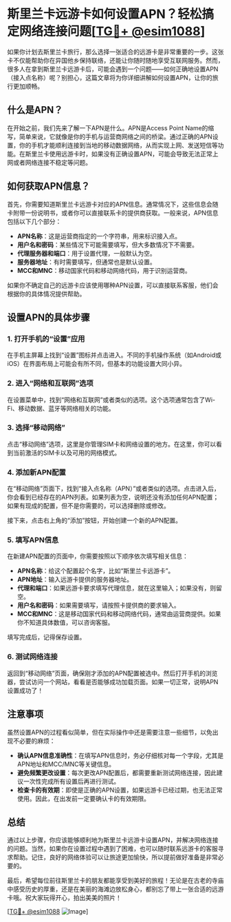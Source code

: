 # 斯里兰卡远游卡如何设置APN？轻松搞定网络连接问题[[TG💪+ @esim1088](https://t.me/s/esim1088)]

如果你计划去斯里兰卡旅行，那么选择一张适合的远游卡是非常重要的一步。这张卡不仅能帮助你在异国他乡保持联络，还能让你随时随地享受互联网服务。然而，很多人在拿到斯里兰卡远游卡后，可能会遇到一个问题——如何正确地设置APN（接入点名称）呢？别担心，这篇文章将为你详细讲解如何设置APN，让你的旅行更加顺畅。

## 什么是APN？

在开始之前，我们先来了解一下APN是什么。APN是Access Point Name的缩写，简单来说，它就像是你的手机与运营商网络之间的桥梁。通过正确的APN设置，你的手机才能顺利连接到当地的移动数据网络，从而实现上网、发送短信等功能。在斯里兰卡使用远游卡时，如果没有正确设置APN，可能会导致无法正常上网或者网络连接不稳定等问题。

## 如何获取APN信息？

首先，你需要知道斯里兰卡远游卡对应的APN信息。通常情况下，这些信息会随卡附带一份说明书，或者你可以直接联系卡的提供商获取。一般来说，APN信息包括以下几个部分：

- **APN名称**：这是运营商指定的一个字符串，用来标识接入点。
- **用户名和密码**：某些情况下可能需要填写，但大多数情况下不需要。
- **代理服务器和端口**：用于设置代理，一般默认为空。
- **服务器地址**：有时需要填写，但通常也是默认设置。
- **MCC和MNC**：移动国家代码和移动网络代码，用于识别运营商。

如果你不确定自己的远游卡应该使用哪种APN设置，可以直接联系客服，他们会根据你的具体情况提供帮助。

## 设置APN的具体步骤

### 1. 打开手机的“设置”应用

在手机主屏幕上找到“设置”图标并点击进入。不同的手机操作系统（如Android或iOS）在界面布局上可能会有所不同，但基本的功能设置大同小异。

### 2. 进入“网络和互联网”选项

在设置菜单中，找到“网络和互联网”或者类似的选项。这个选项通常包含了Wi-Fi、移动数据、蓝牙等网络相关的功能。

### 3. 选择“移动网络”

点击“移动网络”选项，这里是你管理SIM卡和网络设置的地方。在这里，你可以看到当前激活的SIM卡以及可用的网络模式。

### 4. 添加新APN配置

在“移动网络”页面下，找到“接入点名称（APN）”或者类似的选项。点击进入后，你会看到已经存在的APN列表。如果列表为空，说明还没有添加任何APN配置；如果有现成的配置，但不是你需要的，可以选择删除或修改。

接下来，点击右上角的“添加”按钮，开始创建一个新的APN配置。

### 5. 填写APN信息

在新建APN配置的页面中，你需要按照以下顺序依次填写相关信息：

- **APN名称**：给这个配置起个名字，比如“斯里兰卡远游卡”。
- **APN地址**：输入远游卡提供的服务器地址。
- **代理和端口**：如果远游卡要求填写代理信息，就在这里输入；如果没有，则留空。
- **用户名和密码**：如果需要填写，请按照卡提供商的要求输入。
- **MCC和MNC**：这是移动国家代码和移动网络代码，通常由运营商提供。如果你不知道具体数值，可以咨询客服。

填写完成后，记得保存设置。

### 6. 测试网络连接

返回到“移动网络”页面，确保刚才添加的APN配置被选中。然后打开手机的浏览器，尝试访问一个网站，看看是否能够成功加载页面。如果一切正常，说明APN设置成功了！

## 注意事项

虽然设置APN的过程看似简单，但在实际操作中还是需要注意一些细节，以免出现不必要的麻烦：

- **确认APN信息准确性**：在填写APN信息时，务必仔细核对每一个字段，尤其是APN地址和MCC/MNC等关键信息。
- **避免频繁更改设置**：每次更改APN配置后，都需要重新测试网络连接，因此建议一次性完成所有设置后再进行测试。
- **检查卡的有效期**：即使是正确的APN设置，如果远游卡已经过期，也无法正常使用。因此，在出发前一定要确认卡的有效期限。

## 总结

通过以上步骤，你应该能够顺利地为斯里兰卡远游卡设置APN，并解决网络连接的问题。当然，如果你在设置过程中遇到了困难，也可以随时联系远游卡的客服寻求帮助。记住，良好的网络体验可以让旅途更加愉快，所以提前做好准备是非常必要的。

最后，希望每位前往斯里兰卡的朋友都能享受到美好的旅程！无论是在古老的寺庙中感受历史的厚重，还是在美丽的海滩边放松身心，都别忘了带上一张合适的远游卡哦。祝大家玩得开心，拍出美美的照片！

[[TG💪+ @esim1088](https://t.me/s/esim1088) ![Image](https://i.postimg.cc/4NQfJmqS/Snipaste-2025-05-13-00-14-12.png)]